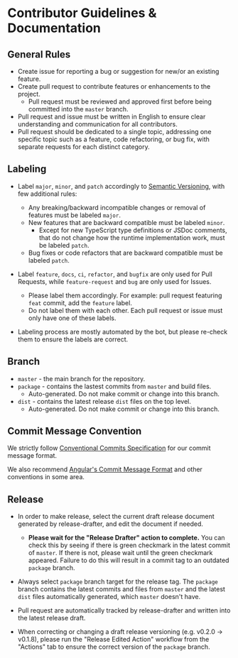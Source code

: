 # Contributor Guidelines & Documentation

## General Rules

- Create issue for reporting a bug or suggestion for new/or an existing feature.
- Create pull request to contribute features or enhancements to the project.
    - Pull request must be reviewed and approved first before being committed into the `master` branch.
- Pull request and issue must be written in English to ensure clear understanding and communication for all contributors.
- Pull request should be dedicated to a single topic, addressing one specific topic such as a feature, code refactoring, or bug fix, with separate requests for each distinct category.

## Labeling

- Label `major`, `minor`, and `patch` accordingly to [Semantic Versioning](https://semver.org/), with few additional rules:
    - Any breaking/backward incompatible changes or removal of features must be labeled `major`.
    - New features that are backward compatible must be labeled `minor`.
        - Except for new TypeScript type definitions or JSDoc comments, that do not change how the runtime implementation work, must be labeled `patch`. 
    - Bug fixes or code refactors that are backward compatible must be labeled `patch`.

- Label `feature`, `docs`, `ci`, `refactor`, and `bugfix` are only used for Pull Requests, while `feature-request` and `bug` are only used for Issues.
    - Please label them accordingly. For example: pull request featuring `feat` commit, add the `feature` label.
    - Do not label them with each other. Each pull request or issue must only have one of these labels.

- Labeling process are mostly automated by the bot, but please re-check them to ensure the labels are correct.

## Branch

- `master` - the main branch for the repository.
- `package` - contains the lastest commits from `master` and build files.
    - Auto-generated. Do not make commit or change into this branch.
- `dist` - contains the latest release `dist` files on the top level.
    - Auto-generated. Do not make commit or change into this branch.

## Commit Message Convention

We strictly follow [Conventional Commits Specification](https://www.conventionalcommits.org/en/v1.0.0/) for our commit message format.

We also recommend [Angular's Commit Message Format](https://github.com/angular/angular/blob/main/CONTRIBUTING.md#-commit-message-format) and other conventions in some area.

## Release

- In order to make release, select the current draft release document generated by release-drafter, and edit the document if needed.
    - **Please wait for the "Release Drafter" action to complete.** You can check this by seeing if there is green checkmark in the latest commit of `master`. If there is not, please wait until the green checkmark appeared. Failure to do this will result in a commit tag to an outdated `package` branch.

- Always select `package` branch target for the release tag. The `package` branch contains the latest commits and files from `master` and the latest `dist` files automatically generated, which `master` doesn't have.

- Pull request are automatically tracked by release-drafter and written into the latest release draft.

- When correcting or changing a draft release versioning (e.g. v0.2.0 -> v0.1.8), please run the "Release Edited Action" workflow from the "Actions" tab to ensure the correct version of the `package` branch.